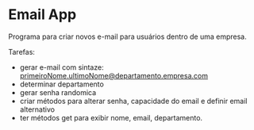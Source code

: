 # Email App


Programa para criar novos e-mail para usuários dentro de uma empresa.

Tarefas:
- gerar e-mail com sintaze: primeiroNome.ultimoNome@departamento.empresa.com
- determinar departamento
- gerar senha randomica
- criar métodos para alterar senha, capacidade do email e definir email alternativo
- ter métodos get para exibir nome, email, departamento.
